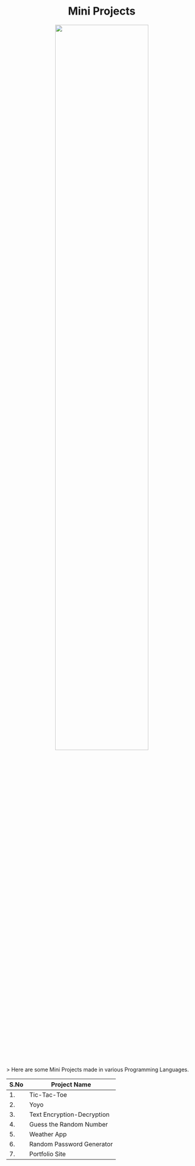 <h1 align="center">Mini Projects</h1>

<p align="center">
    <a href="https://hacktoberfest.digitalocean.com/">
        <img src="https://hacktoberfest.digitalocean.com/_nuxt/img/logo-hacktoberfest-full.f42e3b1.svg" width="70%">
    </a>
</p>
> Here are some Mini Projects made in various Programming Languages.

|S.No|Project Name|
|----|------------|
|1.|Tic-Tac-Toe|
|2.|Yoyo|
|3.|Text Encryption-Decryption|
|4.|Guess the Random Number|
|5.|Weather App|
|6.|Random Password Generator|
|7.|Portfolio Site|
